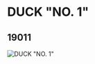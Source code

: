 # DUCK  "NO. 1"
## 19011
![DUCK  "NO. 1"](https://lc-www-live-s.legocdn.com/media/bricks/5/2/6094084.jpg)